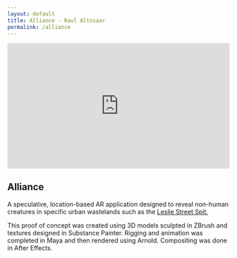 ```yaml
---
layout: default
title: Alliance - Raul Altosaar
permalink: /alliance
---
```


<div class="project">

<html>

<div style="padding:56.25% 0 0 0;position:relative;" class="iframe"><iframe src="https://player.vimeo.com/video/302964429?title=0&byline=0&portrait=0" style="position:absolute;top:0;left:0;width:100%;height:100%;" frameborder="0" webkitallowfullscreen mozallowfullscreen allowfullscreen></iframe></div><script src="https://player.vimeo.com/api/player.js"></script>

</html>

## Alliance ## 

A speculative, location-based AR application designed to reveal non-human creatures in specific urban wastelands such as the <a href="https://goo.gl/maps/Wr7pGXvaZhU8FgN86" target="_blank">Leslie Street Spit.</a> 

This proof of concept was created using 3D models sculpted in ZBrush and textures designed in Substance Painter. Rigging and animation was completed in Maya and then rendered using Arnold. Compositing was done in After Effects.

</div>